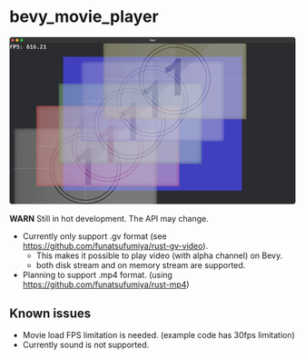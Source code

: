 # bevy_movie_player

![screenshot](./screenshot.png)

**WARN** Still in hot development. The API may change.

- Currently only support .gv format (see https://github.com/funatsufumiya/rust-gv-video).
    - This makes it possible to play video (with alpha channel) on Bevy.
    - both disk stream and on memory stream are supported.
- Planning to support .mp4 format. (using https://github.com/funatsufumiya/rust-mp4)

## Known issues

- Movie load FPS limitation is needed. (example code has 30fps limitation)
- Currently sound is not supported.